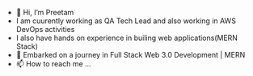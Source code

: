 - 👋 Hi, I’m Preetam
- I am cuurently working as QA Tech Lead and also working in AWS DevOps activities
- I also have hands on experience in builing web applications(MERN Stack)
- 🌱 Embarked on a journey in Full Stack Web 3.0 Development | MERN
- 📫 How to reach me ...

<!---
rajpreet88/rajpreet88 is a ✨ special ✨ repository because its `README.md` (this file) appears on your GitHub profile.
You can click the Preview link to take a look at your changes.
--->
